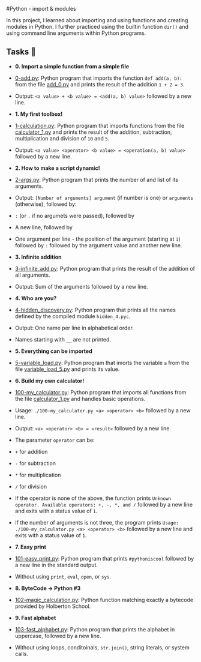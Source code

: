 #Python - import & modules

In this project, I learned about importing and using functions and creating
modules in Python. I further practiced using the builtin function
`dir()` and using command line arguments within Python programs.

## Tasks :page_with_curl:

* **0. Import a simple function from a simple file**
* [0-add.py](./0-add.py): Python program that imports the function
`def add(a, b):` from the file [add_0.py](./add_0.py) and prints the
result of the addition `1 + 2 = 3`.
* Output: `<a value> + <b value> = <add(a, b) value>` followed by a new line.

* **1. My first toolbox!**
* [1-calculation.py](./1-calculation.py): Python program that imports functions
from the file [calculator_1.py](./1-calculator.py) and prints the result
of the addition, subtraction, multiplication and division of `10` and `5`.
* Output: `<a value> <operator> <b value> = <operation(a, b) value>` followed by a new line.

* **2. How to make a script dynamic!**
* [2-args.py](./2-args.py): Python program that prints the number of
and list of its arguments.
* Output: `[Number of arguments] argument` (if number is one) or `arguments` (otherwise), followed by:
* `:` (or `.` if no argumets were passed), followed by
* A new line, followed by
* One argument per line - the position of the argument (starting at `1`) followed by `:` followed by the argument value and another new line.

* **3. Infinite addition**
* [3-infinite_add.py](./3-infinite_add.py): Python program that prints the result of the
addition of all arguments.
* Output: Sum of the arguments followed by a new line.

* **4. Who are you?**
* [4-hidden_discovery.py](./4-hidden_discovery.py): Python program that prints all the
names defined by the compiled module `hidden_4.pyc`.
* Output: One name per line in alphabetical order.
* Names starting with `__` are not printed.

* **5. Everything can be imported**
* [5-variable_load.py](./5-variable_load.py): Python program that imorts the
variable `a` from the file [variable_load_5.py](./variable_load_5.py) and prints its value.

* **6. Build my own calculator!**
* [100-my_calculator.py](./100-my_calculator.py): Python program that imports all functions
from the file [calculator_1.py](./calculator_1.py) and handles basic operations.
* Usage: `./100-my_calculator.py <a> <operator> <b>` followed by a new line.
* Output: `<a> <operator> <b> = <result>` followed by a new line.
* The parameter `operator` can be:
* `+` for addition
* `-` for subtraction
* `*` for multiplication
* `/` for division
* If the operator is none of the above, the function prints `Unknown operator.
Available operators: +, -, *, and /` followed by a new line and exits
with a status value of `1`.
* If the number of arguments is not three, the program prints `Usage: ./100-my_calculator.py <a> <operator> <b>` followed by a new line and exits with a status value of `1`.

* **7. Easy print**
* [101-easy_print.py](./101-easy_print.py): Python program that prints
`#pythoniscool` followed by a new line in the standard output.
* Without using `print`, `eval`, `open`, or `sys`.

* **8. ByteCode -> Python #3**
* [102-magic_calculation.py](./102-magic_calculation.py): Python function matching exactly a
bytecode provided by Holberton School.

* **9. Fast alphabet**
* [103-fast_alphabet.py](./103-fast_alphabet.py): Python program that prints the alphabet in
uppercase, followed by a new line.
* Without using loops, conditoinals, `str.join()`, string literals, or system calls.
